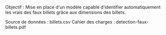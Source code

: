 Objectif : Mise en place d'un modèle capable d’identifier automatiquement les vrais des faux billets grâce aux dimensions des billets. 

Source de données : billets.csv
Cahier des charges : detection-faux-billets.pdf


